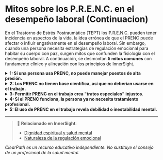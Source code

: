 # Mitos sobre los P.R.E.N.C. en el desempeño laboral (Continuacion)

En el Trastorno de Estrés Postraumático (TEPT) los P.R.E.N.C. pueden tener incidencia en aspectos de la vida, la idea errónea de que el PRENC puede afectar o influir engativamente en el desempeño laboral. Sin embargo, cuando una persona necesita estrategias de regulación emocional para habitar su cuerpo con paz, surgen mitos que confunden la fisiología con el desempeño laboral. A continuación, se desmontan **5 mitos comunes** con fundamento clínico y alineación con los principios de InnerSight.

<details>
<summary><strong>1: Si una persona usa PRENC, no puede manejar puestos de alta presión.</strong></summary>

<strong>Realidad:</strong> Muchas personas con TEPT que usan PRENC desempeñan roles exigentes en medicina, emergencias, educación o liderazgo. Sus estrategias les permiten gestionar el estrés acumulado y mantener un alto rendimiento sostenible.<br>
<strong>Riesgo:</strong> Este mito puede limitar las oportunidades de crecimiento profesional y perpetuar la discriminación en puestos de responsabilidad.
</details>

<details>
<summary><strong>2: Los PRENC no tienen base científica, así que no deberían usarse en el trabajo.</strong></summary>

<strong>Realidad:</strong> Aunque algunos PRENC no están formalmente validados, muchos se basan en principios respaldados (como la estimulación sensorial, la conexión con la naturaleza o la expresión creativa). Lo relevante es si la estrategia ayuda a la persona a funcionar sin interferir con los demás.<br>
<strong>Riesgo:</strong> Rechazar estrategias efectivas basándose únicamente en criterios de validación formal puede privar a las personas de herramientas que les funcionan.
</details>

<details>
<summary><strong>3: Permitir PRENC en el trabajo crea "tratos especiales" injustos.</strong></summary>

<strong>Realidad:</strong> Las adaptaciones razonables (como pausas breves o el uso de auriculares para reducir sobreestimulación) no son privilegios, sino ajustes necesarios para garantizar equidad. Al igual que se permite una silla ergonómica a quien tiene lumbalgia, se puede permitir un PRENC a quien regula su ansiedad postraumática.<br>
<strong>Riesgo:</strong> Este mito puede crear un ambiente laboral inequitativo que niegue las adaptaciones necesarias para la inclusión y el bienestar de todos los empleados.
</details>

<details>
<summary><strong>4: Si el PRENC funciona, la persona ya no necesita tratamiento profesional.</strong></summary>

<strong>Realidad:</strong> Los PRENC suelen ser complementos, no sustitutos, del tratamiento clínico. Una persona puede usar PRENC en el trabajo mientras continúa terapia, y esto refleja un enfoque integral, no una dependencia inadecuada.<br>
<strong>Riesgo:</strong> Esta confusión puede llevar a interrumpir tratamientos necesarios o a no buscar ayuda profesional cuando se requiere, agravando los síntomas.
</details>

<details>
<summary><strong>5: El uso de PRENC en el trabajo revela debilidad o inestabilidad mental.</strong></summary>

<strong>Realidad:</strong> Al contrario: usar PRENC demuestra autorregulación, responsabilidad y compromiso con el entorno laboral. Es un acto de fortaleza gestionar activamente el impacto del TEPT para seguir contribuyendo de manera efectiva.<br>
<strong>Riesgo:</strong> Este estigma puede llevar a la autoestigmatización, reduciendo la autoestima y la confianza en las propias capacidades laborales.
</details>

---

> 🔗 **Relacionado en InnerSight**:  
> - [Dignidad espiritual y salud mental](https://inner-clarity.github.io/InnerSight/es#dignidad-espiritual-y-salud-mental)  
> - [Naturaleza de la regulación emocional](https://inner-clarity.github.io/InnerSight/es#naturaleza-de-la-regulación-emocional)

*ClearPath es un recurso educativo independiente. No sustituye el consejo de un profesional de la salud mental.*
